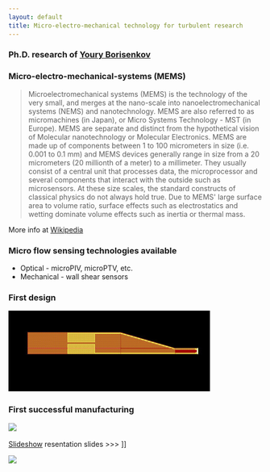 ```yaml
---
layout: default
title: Micro-electro-mechanical technology for turbulent research
---
```


### Ph.D. research of [Youry Borisenkov] 


### Micro-electro-mechanical-systems (MEMS)


> Microelectromechanical systems (MEMS) is the technology of the very small, and merges at the nano-scale into nanoelectromechanical systems (NEMS) and nanotechnology. MEMS are also referred to as micromachines (in Japan), or Micro Systems Technology - MST (in Europe). MEMS are separate and distinct from the hypothetical vision of Molecular nanotechnology or Molecular Electronics. MEMS are made up of components between 1 to 100 micrometers in size (i.e. 0.001 to 0.1 mm) and MEMS devices generally range in size from a 20 micrometers (20 millionth of a meter) to a millimeter. They usually consist of a central unit that processes data, the microprocessor and several components that interact with the outside such as microsensors. At these size scales, the standard constructs of classical physics do not always hold true. Due to MEMS' large surface area to volume ratio, surface effects such as electrostatics and wetting dominate volume effects such as inertia or thermal mass.

More info at [Wikipedia](http://en.wikipedia.org/wiki/Microelectromechanical_systems)


### Micro flow sensing technologies available


* Optical - microPIV, microPTV, etc.
* Mechanical - wall shear sensors


### First design
![](../images/suggested_design.jpg)


### First successful manufacturing

![](http://lh3.ggpht.com/_Ehhk1abDUqc/Si-t23UQz1I/AAAAAAAAGXI/Bs1EuRe8hJw/s400/new4.jpg)

[Slideshow](files/presentation.pdf) resentation slides >>> ]]


![](https://lh5.googleusercontent.com/-mWCPTnbqlrk/TfKL2F7-THI/AAAAAAAALWU/gcfHpSUpDYA/s400/P1010129.JPG)




[Youry Borisenkov]: /people/youryborisenkov




